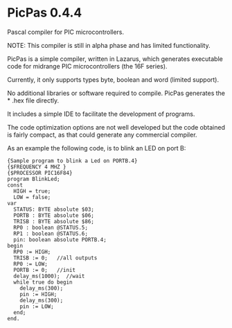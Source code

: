 PicPas 0.4.4
=============
Pascal compiler for PIC microcontrollers.

NOTE: This compiler is still in alpha phase and has limited functionality.

PicPas is a simple compiler, written in Lazarus, which generates executable code for midrange PIC microcontrollers (the 16F series).

Currently, it only supports types byte, boolean and word (limited support).

No additional libraries or software required to compile. PicPas generates the * .hex file directly.

It includes a simple IDE to facilitate the development of programs.

The code optimization options are not well developed but the code obtained is fairly compact, as that could generate any commercial compiler.

As an example the following code, is to blink an LED on port B:

```
{Sample program to blink a Led on PORTB.4}
{$FREQUENCY 4 MHZ }
{$PROCESSOR PIC16F84}
program BlinkLed;
const
  HIGH = true;
  LOW = false;
var
  STATUS: BYTE absolute $03;
  PORTB : BYTE absolute $06;
  TRISB : BYTE absolute $86;
  RP0 : boolean @STATUS.5;
  RP1 : boolean @STATUS.6;
  pin: boolean absolute PORTB.4;
begin                          
  RP0 := HIGH;
  TRISB := 0;   //all outputs
  RP0 := LOW;
  PORTB := 0;   //init
  delay_ms(1000);  //wait
  while true do begin
    delay_ms(300);
    pin := HIGH;
    delay_ms(300);
    pin := LOW;
  end;
end.
```

